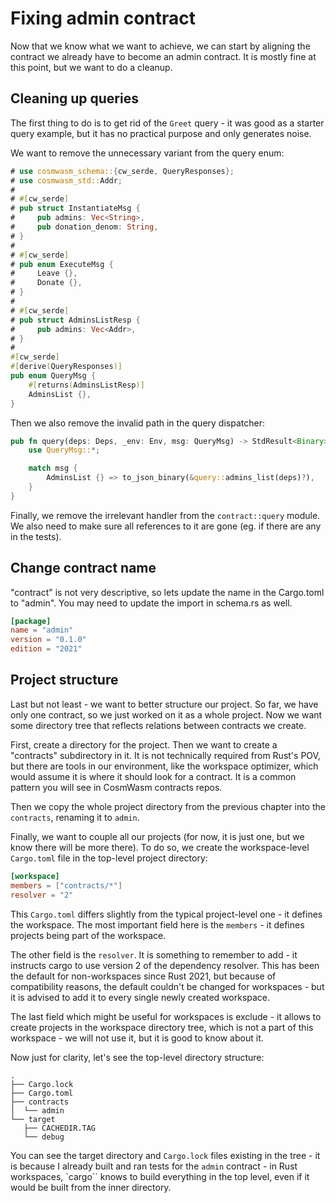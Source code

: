 # Fixing admin contract

Now that we know what we want to achieve, we can start by aligning the
contract we already have to become an admin contract. It is mostly
fine at this point, but we want to do a cleanup.

## Cleaning up queries

The first thing to do is to get rid of the `Greet` query - it was good as a
starter query example, but it has no practical purpose and only generates noise.

We want to remove the unnecessary variant from the query enum:

```rust
# use cosmwasm_schema::{cw_serde, QueryResponses};
# use cosmwasm_std::Addr;
# 
# #[cw_serde]
# pub struct InstantiateMsg {
#     pub admins: Vec<String>,
#     pub donation_denom: String,
# }
# 
# #[cw_serde]
# pub enum ExecuteMsg {
#     Leave {},
#     Donate {},
# }
# 
# #[cw_serde]
# pub struct AdminsListResp {
#     pub admins: Vec<Addr>,
# }
#
#[cw_serde]
#[derive(QueryResponses)]
pub enum QueryMsg {
    #[returns(AdminsListResp)]
    AdminsList {},
}
```

Then we also remove the invalid path in the query dispatcher:

```rust
pub fn query(deps: Deps, _env: Env, msg: QueryMsg) -> StdResult<Binary> {
    use QueryMsg::*;

    match msg {
        AdminsList {} => to_json_binary(&query::admins_list(deps)?),
    }
}
```

Finally, we remove the irrelevant handler from the `contract::query` module.
We also need to make sure all references to it are gone (eg. if there are any
in the tests).

## Change contract name
"contract" is not very descriptive, so lets update the name in the Cargo.toml to "admin". You may need to update the import in schema.rs as well.

```toml
[package]
name = "admin"
version = "0.1.0"
edition = "2021"
```

## Project structure

Last but not least - we want to better structure our project. So far, we have
only one contract, so we just worked on it as a whole project. Now we want some
directory tree that reflects relations between contracts we create.

First, create a directory for the project. Then we want to create a "contracts"
subdirectory in it. It is not technically required from Rust's POV, but there
are tools in our environment, like the workspace optimizer, which would assume
it is where it should look for a contract. It is a common pattern you will see
in CosmWasm contracts repos.

Then we copy the whole project directory from the previous chapter into the
`contracts`, renaming it to `admin`.

Finally, we want to couple all our projects (for now, it is just one, but we know
there will be more there). To do so, we create the workspace-level `Cargo.toml`
file in the top-level project directory:

```toml
[workspace]
members = ["contracts/*"]
resolver = "2"
```

This `Cargo.toml` differs slightly from the typical project-level one - it
defines the workspace. The most important field here is the `members` - it
defines projects being part of the workspace.

The other field is the `resolver`. It is something to remember to add - it
instructs cargo to use version 2 of the dependency resolver. This has been the
default for non-workspaces since Rust 2021, but because of compatibility reasons,
the default couldn't be changed for workspaces - but it is advised to add it to
every single newly created workspace.

The last field which might be useful for workspaces is exclude - it allows to
create projects in the workspace directory tree, which is not a part of this
workspace - we will not use it, but it is good to know about it.

Now just for clarity, let's see the top-level directory structure:

```none
.
├── Cargo.lock
├── Cargo.toml
├── contracts
│  └── admin
└── target
   ├── CACHEDIR.TAG
   └── debug
```

You can see the target directory and `Cargo.lock` files existing in the tree - it is
because I already built and ran tests for the `admin` contract - in Rust workspaces,
`cargo`` knows to build everything in the top level, even if it would be built from
the inner directory.
